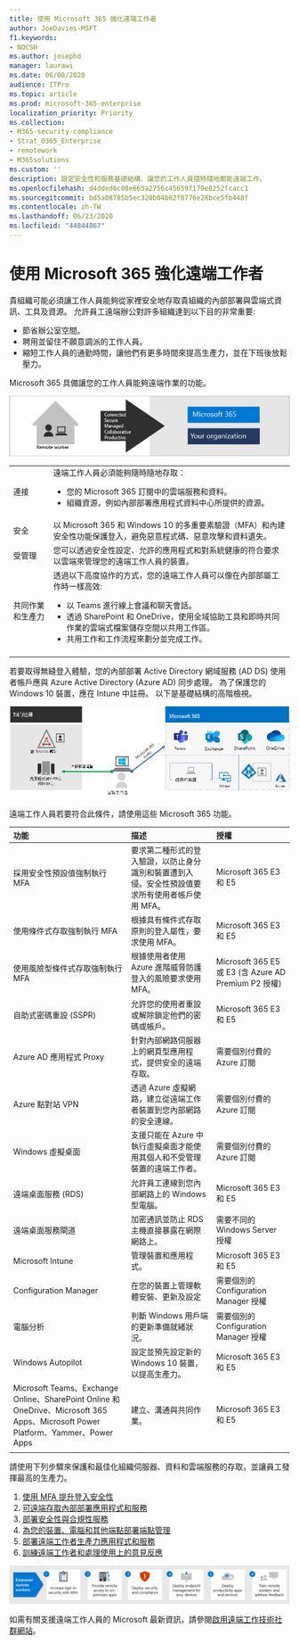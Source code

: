```yaml
---
title: 使用 Microsoft 365 強化遠端工作者
author: JoeDavies-MSFT
f1.keywords:
- NOCSH
ms.author: josephd
manager: laurawi
ms.date: 06/08/2020
audience: ITPro
ms.topic: article
ms.prod: microsoft-365-enterprise
localization_priority: Priority
ms.collection:
- M365-security-compliance
- Strat_O365_Enterprise
- remotework
- M365solutions
ms.custom: ''
description: 設定安全性和服務基礎結構，讓您的工作人員隨時隨地都能遠端工作。
ms.openlocfilehash: d4dded6c08e665a2756c45659f179e8252fcacc1
ms.sourcegitcommit: bd5a08785b5ec320b04b02f8776e28bce5fb448f
ms.contentlocale: zh-TW
ms.lasthandoff: 06/23/2020
ms.locfileid: "44844867"
---
```

# <a name="empower-remote-workers-with-microsoft-365"></a>使用 Microsoft 365 強化遠端工作者

貴組織可能必須讓工作人員能夠從家裡安全地存取貴組織的內部部署與雲端式資訊、工具及資源。 允許員工遠端辦公對許多組織達到以下目的非常重要:

- 節省辦公室空間。
- 聘用並留住不願意調派的工作人員。
- 縮短工作人員的通勤時間，讓他們有更多時間來提高生產力，並在下班後放鬆壓力。

Microsoft 365 具備讓您的工作人員能夠遠端作業的功能。

![使用 Microsoft 365 強化您的遠端工作人員](../media/empower-people-to-work-remotely/2-m365-remoteworker-solution-businessoverview.png)


| | |
|:-------|:-----|
| 連接 | 遠端工作人員必須能夠隨時隨地存取： <ul><li>您的 Microsoft 365 訂閱中的雲端服務和資料。 </li><li>組織資源，例如內部部署應用程式資料中心所提供的資源。</li></ul> |
| 安全 | 以 Microsoft 365 和 Windows 10 的多重要素驗證（MFA）和內建安全性功能保護登入，避免惡意程式碼、惡意攻擊和資料遺失。 |
| 受管理 | 您可以透過安全性設定、允許的應用程式和對系統健康的符合要求以雲端來管理您的遠端工作人員的裝置。 |
| 共同作業和生產力 | 透過以下高度協作的方式，您的遠端工作人員可以像在內部部屬工作時一樣高效: <ul><li>以 Teams 進行線上會議和聊天會話。 </li><li>透過 SharePoint 和 OneDrive，使用全域協助工具和即時共同作業的雲端式檔案儲存空間以共用工作區。 </li><li>共用工作和工作流程來劃分並完成工作。 </li></ul> |
|||

若要取得無縫登入體驗，您的內部部署 Active Directory 網域服務 (AD DS) 使用者帳戶應與 Azure Active Directory (Azure AD) 同步處理。 為了保護您的 Windows 10 裝置，應在 Intune 中註冊。 以下是基礎結構的高階檢視。

![適用於使用 Microsoft 365 之遠端工作者的基本基礎結構](../media/empower-people-to-work-remotely/remote-workers-basic-infrastructure.png)

遠端工作人員若要符合此條件，請使用這些 Microsoft 365 功能。

| 功能 | 描述 | 授權 |
|:-------|:-----|:-------|
| 採用安全性預設值強制執行 MFA   | 要求第二種形式的登入驗證，以防止身分識別和裝置遭到入侵。安全性預設值要求所有使用者帳戶使用 MFA。   | Microsoft 365 E3 和 E5 |
| 使用條件式存取強制執行 MFA| 根據具有條件式存取原則的登入屬性，要求使用 MFA。    | Microsoft 365 E3 和 E5 | 
| 使用風險型條件式存取強制執行 MFA   | 根據使用者使用 Azure 進階威脅防護登入的風險要求使用 MFA。 | Microsoft 365 E5 或 E3 (含 Azure AD Premium P2 授權) | 
| 自助式密碼重設 (SSPR)    | 允許您的使用者重設或解除鎖定他們的密碼或帳戶。  | Microsoft 365 E3 和 E5 |
| Azure AD 應用程式 Proxy    | 針對內部網路伺服器上的網頁型應用程式，提供安全的遠端存取。   | 需要個別付費的 Azure 訂閱 |
| Azure 點對站 VPN   | 透過 Azure 虛擬網路，建立從遠端工作者裝置到您內部網路的安全連線。   | 需要個別付費的 Azure 訂閱 |
| Windows 虛擬桌面   | 支援只能在 Azure 中執行虛擬桌面才能使用其個人和不受管理裝置的遠端工作者。 | 需要個別付費的 Azure 訂閱 |
| 遠端桌面服務 (RDS) | 允許員工連線到您內部網路上的 Windows 型電腦。 | Microsoft 365 E3 和 E5 | 
| 遠端桌面服務閘道   | 加密通訊並防止 RDS 主機直接暴露在網際網路上。 | 需要不同的 Windows Server 授權 |
| Microsoft Intune | 管理裝置和應用程式。   | Microsoft 365 E3 和 E5 | 
| Configuration Manager | 在您的裝置上管理軟體安裝、更新及設定 | 需要個別的 Configuration Manager 授權 |
| 電腦分析 | 判斷 Windows 用戶端的更新準備就緒狀況。   | 需要個別的 Configuration Manager 授權 |
| Windows Autopilot | 設定並預先設定新的 Windows 10 裝置，以提高生產力。   | Microsoft 365 E3 和 E5 |
| Microsoft Teams、Exchange Online、SharePoint Online 和 OneDrive、Microsoft 365 Apps、Microsoft Power Platform、Yammer、Power Apps | 建立、溝通與共同作業。 | Microsoft 365 E3 和 E5 |
||||

請使用下列步驟來保護和最佳化組織伺服器、資料和雲端服務的存取，並讓員工發揮最高的生產力。

1. [使用 MFA 提升登入安全性](empower-people-to-work-remotely-secure-sign-in.md)
2. [可遠端存取內部部署應用程式和服務](empower-people-to-work-remotely-remote-access.md)
3. [部署安全性與合規性服務](empower-people-to-work-remotely-security-compliance.md)
4. [為您的裝置、電腦和其他端點部署端點管理](empower-people-to-work-remotely-manage-endpoints.md)
5. [部署遠端工作者生產力應用程式和服務](empower-people-to-work-remotely-teams-productivity-apps.md)
6. [訓練遠端工作者和處理使用上的意見反應](empower-people-to-work-remotely-train-monitor-usage.md)

![使用 Microsoft 365 強化遠端工作人員的步驟](../media/empower-people-to-work-remotely/remote-workers-step-grid.png)

如需有關支援遠端工作人員的 Microsoft 最新資訊，請參閱[啟用遠端工作技術社群網站](https://resources.techcommunity.microsoft.com/enabling-remote-work/)。
